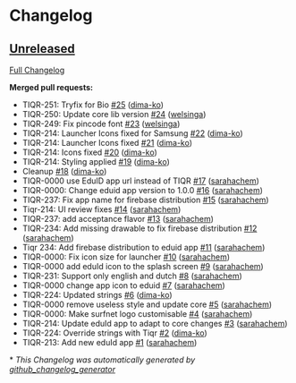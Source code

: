 # Changelog

## [Unreleased](https://github.com/SURFnet/eduid-app-android/tree/HEAD)

[Full Changelog](https://github.com/SURFnet/eduid-app-android/compare/c065f304a883cbfbca7ad5a88f1cd0609c916c2e...HEAD)

**Merged pull requests:**

- TIQR-251: Tryfix for Bio [\#25](https://github.com/SURFnet/eduid-app-android/pull/25) ([dima-ko](https://github.com/dima-ko))
- TIQR-250: Update core lib version [\#24](https://github.com/SURFnet/eduid-app-android/pull/24) ([welsinga](https://github.com/welsinga))
- TIQR-249: Fix pincode font [\#23](https://github.com/SURFnet/eduid-app-android/pull/23) ([welsinga](https://github.com/welsinga))
- TIQR-214: Launcher Icons fixed for Samsung [\#22](https://github.com/SURFnet/eduid-app-android/pull/22) ([dima-ko](https://github.com/dima-ko))
- TIQR-214: Launcher Icons fixed [\#21](https://github.com/SURFnet/eduid-app-android/pull/21) ([dima-ko](https://github.com/dima-ko))
- TIQR-214: Icons fixed [\#20](https://github.com/SURFnet/eduid-app-android/pull/20) ([dima-ko](https://github.com/dima-ko))
- TIQR-214: Styling applied [\#19](https://github.com/SURFnet/eduid-app-android/pull/19) ([dima-ko](https://github.com/dima-ko))
- Cleanup [\#18](https://github.com/SURFnet/eduid-app-android/pull/18) ([dima-ko](https://github.com/dima-ko))
- TIQR-0000 use EduID app url instead of TIQR [\#17](https://github.com/SURFnet/eduid-app-android/pull/17) ([sarahachem](https://github.com/sarahachem))
- TIQR-0000: Change eduid app version to 1.0.0 [\#16](https://github.com/SURFnet/eduid-app-android/pull/16) ([sarahachem](https://github.com/sarahachem))
- TIQR-237: Fix app name for firebase distribution [\#15](https://github.com/SURFnet/eduid-app-android/pull/15) ([sarahachem](https://github.com/sarahachem))
- Tiqr-214: UI review fixes [\#14](https://github.com/SURFnet/eduid-app-android/pull/14) ([sarahachem](https://github.com/sarahachem))
- TIQR-237: add acceptance flavor [\#13](https://github.com/SURFnet/eduid-app-android/pull/13) ([sarahachem](https://github.com/sarahachem))
- TIQR-234: Add missing drawable to fix firebase distribution [\#12](https://github.com/SURFnet/eduid-app-android/pull/12) ([sarahachem](https://github.com/sarahachem))
- Tiqr 234: Add firebase distribution to eduid app [\#11](https://github.com/SURFnet/eduid-app-android/pull/11) ([sarahachem](https://github.com/sarahachem))
- TIQR-0000: Fix icon size for launcher [\#10](https://github.com/SURFnet/eduid-app-android/pull/10) ([sarahachem](https://github.com/sarahachem))
- TIQR-0000 add eduId icon to the splash screen [\#9](https://github.com/SURFnet/eduid-app-android/pull/9) ([sarahachem](https://github.com/sarahachem))
- TIQR-231: Support only english and dutch  [\#8](https://github.com/SURFnet/eduid-app-android/pull/8) ([sarahachem](https://github.com/sarahachem))
- TIQR-0000 change app icon to eduid [\#7](https://github.com/SURFnet/eduid-app-android/pull/7) ([sarahachem](https://github.com/sarahachem))
- TIQR-224: Updated strings [\#6](https://github.com/SURFnet/eduid-app-android/pull/6) ([dima-ko](https://github.com/dima-ko))
- TIQR-0000 remove useless style and update core [\#5](https://github.com/SURFnet/eduid-app-android/pull/5) ([sarahachem](https://github.com/sarahachem))
- TIQR-0000: Make surfnet logo customisable [\#4](https://github.com/SURFnet/eduid-app-android/pull/4) ([sarahachem](https://github.com/sarahachem))
- TIQR-214: Update eduId app to adapt to core changes [\#3](https://github.com/SURFnet/eduid-app-android/pull/3) ([sarahachem](https://github.com/sarahachem))
- TIQR-224: Override strings with Tiqr [\#2](https://github.com/SURFnet/eduid-app-android/pull/2) ([dima-ko](https://github.com/dima-ko))
- TIQR-213: Add new eduId app [\#1](https://github.com/SURFnet/eduid-app-android/pull/1) ([sarahachem](https://github.com/sarahachem))



\* *This Changelog was automatically generated by [github_changelog_generator](https://github.com/github-changelog-generator/github-changelog-generator)*
